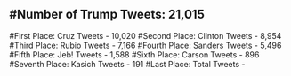 #Number of Trump Tweets: 21,015
---
#First Place: Cruz Tweets - 10,020
#Second Place: Clinton Tweets - 8,954
#Third Place: Rubio Tweets - 7,166
#Fourth Place: Sanders Tweets - 5,496
#Fifth Place: Jeb! Tweets - 1,588
#Sixth Place: Carson Tweets - 896
#Seventh Place: Kasich Tweets - 191
#Last Place: Total Tweets -  
